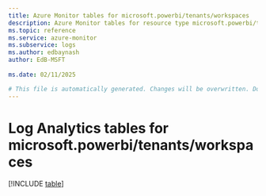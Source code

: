 ```yaml
---
title: Azure Monitor tables for microsoft.powerbi/tenants/workspaces
description: Azure Monitor tables for resource type microsoft.powerbi/tenants/workspaces
ms.topic: reference
ms.service: azure-monitor
ms.subservice: logs
ms.author: edbaynash
author: EdB-MSFT
   
ms.date: 02/11/2025

# This file is automatically generated. Changes will be overwritten. Do not change this file directly.
---
```


# Log Analytics tables for microsoft.powerbi/tenants/workspaces  

[!INCLUDE [table](~/reusable-content/ce-skilling/azure/includes/azure-monitor/reference/tables/microsoft-powerbi_tenants_workspaces-include.md)]

